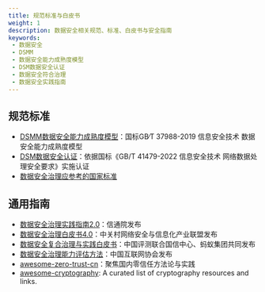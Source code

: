 ```yaml
---
title: 规范标准与白皮书
weight: 1
description: 数据安全相关规范、标准、白皮书与安全指南
keywords:
 - 数据安全
 - DSMM
 - 数据安全能力成熟度模型
 - DSM数据安全认证
 - 数据安全符合治理
 - 数据安全实践指南
---
```


## 规范标准

- [DSMM数据安全能力成熟度模型](https://www.dsmm.com.cn/)：国标GB∕T 37988-2019 信息安全技术 数据安全能力成熟度模型
- [DSM数据安全认证](https://blog.csdn.net/Chaincomp/article/details/125368036)：依据国标《GB/T 41479-2022 信息安全技术 网络数据处理安全要求》实施认证
- [数据安全治理应参考的国家标准](https://www.secrss.com/articles/49326)

## 通用指南
- [数据安全治理实践指南2.0](https://www.secrss.com/articles/50798)：信通院发布
- [数据安全治理白皮书4.0](https://www.wangan.com/p/7fy7f6062330a897)：中关村网络安全与信息化产业联盟发布
- [数据安全复合治理与实践白皮书](https://www.freebuf.com/articles/paper/317405.html)：中国评测联合国信中心、蚂蚁集团共同发布
- [数据安全治理能力评估方法](https://www.isc.org.cn/profile/material/2021/11/11/634610a0-fb9c-45c0-8372-7932cbf3c628.pdf)：中国互联网协会发布
- [awesome-zero-trust-cn](https://github.com/tuhaolam/awesome-zero-trust-cn)：聚焦国内零信任方法论与实践
- [awesome-cryptography](https://github.com/sobolevn/awesome-cryptography): A curated list of cryptography resources and links.



